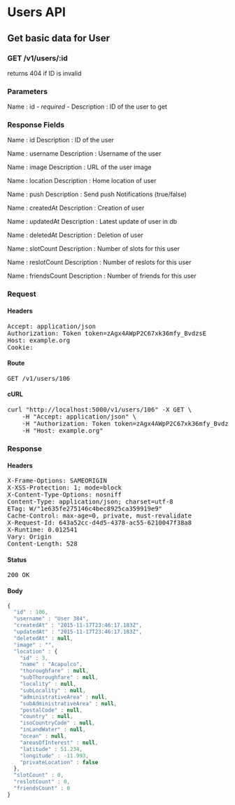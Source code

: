 # Users API

## Get basic data for User

### GET /v1/users/:id

returns 404 if ID is invalid



### Parameters

Name : id *- required -*
Description : ID of the user to get


### Response Fields

Name : id
Description : ID of the user

Name : username
Description : Username of the user

Name : image
Description : URL of the user image

Name : location
Description : Home location of user

Name : push
Description : Send push Notifications (true/false)

Name : createdAt
Description : Creation of user

Name : updatedAt
Description : Latest update of user in db

Name : deletedAt
Description : Deletion of user

Name : slotCount
Description : Number of slots for this user

Name : reslotCount
Description : Number of reslots for this user

Name : friendsCount
Description : Number of friends for this user

### Request

#### Headers

<pre>Accept: application/json
Authorization: Token token=zAgx4AWpP2C67xk36mfy_BvdzsE
Host: example.org
Cookie: </pre>

#### Route

<pre>GET /v1/users/106</pre>

#### cURL

<pre class="request">curl &quot;http://localhost:5000/v1/users/106&quot; -X GET \
	-H &quot;Accept: application/json&quot; \
	-H &quot;Authorization: Token token=zAgx4AWpP2C67xk36mfy_BvdzsE&quot; \
	-H &quot;Host: example.org&quot;</pre>

### Response

#### Headers

<pre>X-Frame-Options: SAMEORIGIN
X-XSS-Protection: 1; mode=block
X-Content-Type-Options: nosniff
Content-Type: application/json; charset=utf-8
ETag: W/&quot;1e635fe275146c4bec8925ca359919e9&quot;
Cache-Control: max-age=0, private, must-revalidate
X-Request-Id: 643a52cc-d4d5-4378-ac55-6210047f38a8
X-Runtime: 0.012541
Vary: Origin
Content-Length: 528</pre>

#### Status

<pre>200 OK</pre>

#### Body

```javascript
{
  "id" : 106,
  "username" : "User 384",
  "createdAt" : "2015-11-17T23:46:17.183Z",
  "updatedAt" : "2015-11-17T23:46:17.183Z",
  "deletedAt" : null,
  "image" : "",
  "location" : {
    "id" : 3,
    "name" : "Acapulco",
    "thoroughfare" : null,
    "subThoroughfare" : null,
    "locality" : null,
    "subLocality" : null,
    "administrativeArea" : null,
    "subAdministrativeArea" : null,
    "postalCode" : null,
    "country" : null,
    "isoCountryCode" : null,
    "inLandWater" : null,
    "ocean" : null,
    "areasOfInterest" : null,
    "latitude" : 51.234,
    "longitude" : -11.993,
    "privateLocation" : false
  },
  "slotCount" : 0,
  "reslotCount" : 0,
  "friendsCount" : 0
}
```
